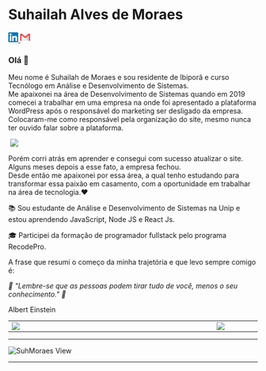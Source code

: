 
# Suhailah Alves de Moraes
  

<p>
  <a href="https://www.linkedin.com/in/suhailah-concei%C3%A7%C3%A3o-43069a150/">
    <img src="https://github.com/SuhMoraes/SuhMoraes/blob/master/linkedin.png" alt ="Linkedin Suhailah Conceição" width="20px"> <a>
   
 
  <a href="mailto:dev.suhmoraes@gmail.com">
    <img src="https://raw.githubusercontent.com/SuhMoraes/SuhMoraes/master/gmail.png" alt ="Linkedin Suhailah Conceição" width="20px"> 
   </a>   
  </p> 


<h3>Olá 👋</h3>



<p>
  Meu nome é Suhailah de Moraes e sou residente de Ibiporã e curso Tecnólogo em Análise e Desenvolvimento de Sistemas.<br />
  Me apaixonei na área de <bold>Desenvolvimento de Sistemas</bold> quando em 2019 comecei a  trabalhar em uma empresa na onde foi apresentado a plataforma WordPress após o responsável do marketing ser desligado da empresa. Colocaram-me como responsável pela organização do site, mesmo nunca ter ouvido falar sobre a plataforma.
  
</p>
<img align="right" src="https://ik.imagekit.io/fp3xx2hhnq/4880440_aMDK4iAIWj.jpg" width="500px"/> 


<br/>  

Porém corri atrás em aprender e consegui com sucesso atualizar o site.  Alguns meses depois a esse fato, a empresa fechou.  
Desde então me apaixonei por essa área,  a qual tenho estudando para transformar essa paixão em casamento, com a oportunidade em trabalhar na área de tecnologia.❤️
</p>

 <p>📚 Sou estudante de Análise e Desenvolvimento de Sistemas na Unip e estou aprendendo JavaScript, Node JS e React Js.  </p>

<p>🎓 Participei da formação de programador fullstack pelo programa RecodePro.</p>

</p>A frase que resumi o começo da minha trajetória e que levo sempre comigo é: </p>

_💭 "Lembre-se que as pessoas podem tirar tudo de você, menos o seu conhecimento." 💭_

<p>Albert Einstein</P>
 



  
  

 <center>
<table>
    <tr>
        <td><img width="400px" align="left" src="https://github-readme-stats.vercel.app/api/top-langs/?username=SuhMoraes&hide=html&layout=compact&theme=tokyonight" /></td>
        <td><img width="495px" align="left" src="https://github-readme-stats.vercel.app/api?username=SuhMoraes&theme=tokyonight"/></td>
    </tr>   
</table>
</center> 

<hr>
  
   ![SuhMoraes View](https://komarev.com/ghpvc/?username=SuhMoraes-github-username&style=plastic)

<hr>



 
     
     
     
     
     
     
     
     
     
     
     
     
     
     
     
     
     
     
     
     
     
     
     
     
     


  
   

